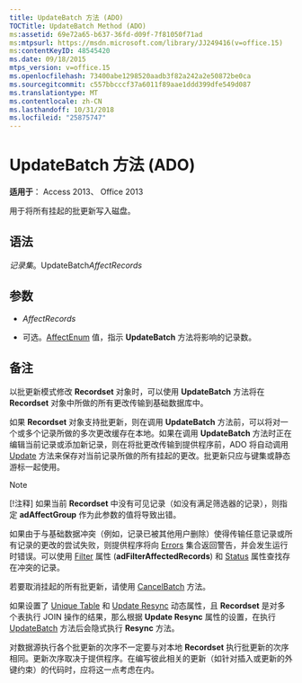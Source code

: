 ```yaml
---
title: UpdateBatch 方法 (ADO)
TOCTitle: UpdateBatch Method (ADO)
ms:assetid: 69e72a65-b637-36fd-d09f-7f81050f71ad
ms:mtpsurl: https://msdn.microsoft.com/library/JJ249416(v=office.15)
ms:contentKeyID: 48545420
ms.date: 09/18/2015
mtps_version: v=office.15
ms.openlocfilehash: 73400abe1298520aadb3f82a242a2e50872be0ca
ms.sourcegitcommit: c557bbcccf37a6011f89aae1ddd399dfe549d087
ms.translationtype: MT
ms.contentlocale: zh-CN
ms.lasthandoff: 10/31/2018
ms.locfileid: "25875747"
---
```

# <a name="updatebatch-method-ado"></a>UpdateBatch 方法 (ADO)


**适用于**： Access 2013、 Office 2013

用于将所有挂起的批更新写入磁盘。

## <a name="syntax"></a>语法

*记录集*。UpdateBatch*AffectRecords*

## <a name="parameters"></a>参数

  - *AffectRecords*

  - 可选。[AffectEnum](affectenum.md) 值，指示 **UpdateBatch** 方法将影响的记录数。

## <a name="remarks"></a>备注

以批更新模式修改 **Recordset** 对象时，可以使用 **UpdateBatch** 方法将在 **Recordset** 对象中所做的所有更改传输到基础数据库中。

如果 **Recordset** 对象支持批更新，则在调用 **UpdateBatch** 方法前，可以将对一个或多个记录所做的多次更改缓存在本地。如果在调用 **UpdateBatch** 方法时正在编辑当前记录或添加新记录，则在将批更改传输到提供程序前，ADO 将自动调用 [Update](update-method-ado.md) 方法来保存对当前记录所做的所有挂起的更改。批更新只应与键集或静态游标一起使用。


> [!NOTE]
> <P>[!注释] 如果当前 <STRONG>Recordset</STRONG> 中没有可见记录（如没有满足筛选器的记录），则指定 <STRONG>adAffectGroup</STRONG> 作为此参数的值将导致出错。</P>



如果由于与基础数据冲突（例如，记录已被其他用户删除）使得传输任意记录或所有记录的更改的尝试失败，则提供程序将向 [Errors](errors-collection-ado.md) 集合返回警告，并会发生运行时错误。可以使用 [Filter](filter-property-ado.md) 属性 (**adFilterAffectedRecords**) 和 [Status](status-property-ado-recordset.md) 属性查找存在冲突的记录。

若要取消挂起的所有批更新，请使用 [CancelBatch](cancelbatch-method-ado.md) 方法。

如果设置了 [Unique Table](unique-table-unique-schema-unique-catalog-properties-dynamic-ado.md) 和 [Update Resync](update-resync-property-dynamic-ado.md) 动态属性，且 **Recordset** 是对多个表执行 JOIN 操作的结果，那么根据 **Update Resync** 属性的设置，在执行 [UpdateBatch](resync-method-ado.md) 方法后会隐式执行 **Resync** 方法。

对数据源执行各个批更新的次序不一定要与对本地 **Recordset** 执行批更新的次序相同。更新次序取决于提供程序。在编写彼此相关的更新（如针对插入或更新的外键约束）的代码时，应将这一点考虑在内。

